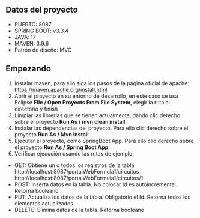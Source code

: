 ## Datos del proyecto
- PUERTO: 8087
- SPRING BOOT: v3.3.4
- JAVA: 17
- MAVEN: 3.9.6
- Patrón de diseño: MVC

## Empezando

1. Instalar maven, para ello siga los pasos de la página oficial de apache:
   https://maven.apache.org/install.html
2. Abrir el proyecto en su entorno de desarrollo, en este caso se usa Eclipse **File / Open Proyects From File System**, elegir la ruta al directorio y finish
3. Limpiar las librerías que se tienen actualmente, dando clic derecho sobre el proyecto **Run As / mvn clean install**
4. Instalar las dependencias del proyecto. Para ello clic derecho sobre el proyecto **Run As / Mvn install**
5. Ejecutar el proyecto, como SpringBoot App. Para ello clic derecho sobre el proyecto **Run As / Spring Boot App**
6. Verificar ejecución usando las rutas de ejemplo:

- GET: Obtiene un o todos los registros de la tabla
  http://localhost:8087/portalWebFormula1/circuitos
  http://localhost:8087/portalWebFormula1/circuitos/1
- POST: Inserta datos en la tabla. No colocar Id es autoincremental. Retorna booleano
- PUT: Actualiza los datos de la tabla. Obligatorio el Id. Retorna todos los elementos actualizados
- DELETE: Elimina datos de la tabla. Retorna booleano

